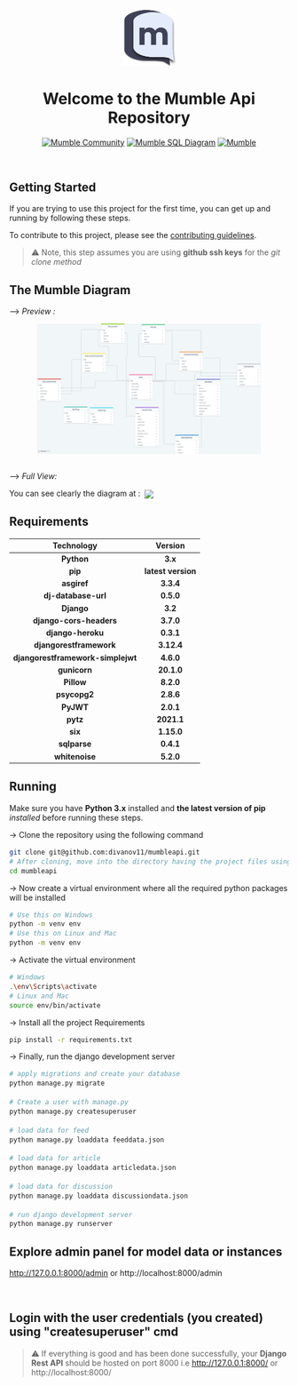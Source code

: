 #
<div align="center">
<img src="./static/images/dark-logo.1c6c40e2.png" width="20%">
<h1>Welcome to the Mumble Api Repository</h1>

<a href="https://discord.gg/TxgpyK8pzf">![Mumble Community](https://img.shields.io/discord/825371211399692308?label=Mumble%20Community&style=for-the-badge&logo=Discord)</a>
<a href="https://drawsql.app/dennis-ivy/diagrams/mumble">![Mumble SQL Diagram](https://img.shields.io/badge/Mumble-Diagram-orange?style=for-the-badge)</a>
<a href="http://mumbleapi.herokuapp.com/">![Mumble](https://img.shields.io/badge/Mumble-API-9cf?style=for-the-badge)</a>

</div>

<br/>

## Getting Started 

If you are trying to use this project for the first time, you can get up and running by following these steps. 

To contribute to this project, please see the [contributing guidelines](https://github.com/divanov11/mumbleapi/blob/master/Contributing.md).
> ⚠ Note, this step assumes you are using **github ssh keys** for the *git clone method*


## The Mumble Diagram

--> *Preview :*

<div align="center">
  <a href="https://drawsql.app/dennis-ivy/diagrams/mumble">
<img width="80%" align="center" src="./img/drawSQL-MumbleApi.png"/>
  </a>
</div>

<br/>

--> *Full View:*

You can see clearly the diagram at :&nbsp; <a href="https://drawsql.app/dennis-ivy/diagrams/mumble"><img align="center" src="https://img.shields.io/badge/Mumble-SQL Diagram-9cf?style=for-the-badge"></a>


## Requirements 

|Technology|Version|
|:--:|:--:|
|**Python**|**3.x**|
|**pip**|**latest version**|
|**asgiref**|**3.3.4**|
|**dj-database-url**|**0.5.0**|
|**Django**|**3.2**|
|**django-cors-headers**|**3.7.0**|
|**django-heroku**|**0.3.1**|
|**djangorestframework**|**3.12.4**|
|**djangorestframework-simplejwt**|**4.6.0**|
|**gunicorn**|**20.1.0**|
|**Pillow**|**8.2.0**|
|**psycopg2**|**2.8.6**|
|**PyJWT**|**2.0.1**|
|**pytz**|**2021.1**|
|**six**|**1.15.0**|
|**sqlparse**|**0.4.1**|
|**whitenoise**|**5.2.0**|


## Running

Make sure you have **Python 3.x** installed and **the latest version of pip** *installed* before running these steps.

-> Clone the repository using the following command
```bash
git clone git@github.com:divanov11/mumbleapi.git
# After cloning, move into the directory having the project files using the change directory command
cd mumbleapi
```
-> Now create a virtual environment where all the required python packages will be installed
```bash
# Use this on Windows
python -m venv env
# Use this on Linux and Mac
python -m venv env
```
-> Activate the virtual environment
```bash
# Windows
.\env\Scripts\activate
# Linux and Mac
source env/bin/activate
```
-> Install all the project Requirements
```bash
pip install -r requirements.txt
```
-> Finally, run the django development server
```bash
# apply migrations and create your database
python manage.py migrate

# Create a user with manage.py
python manage.py createsuperuser

# load data for feed
python manage.py loaddata feeddata.json

# load data for article
python manage.py loaddata articledata.json

# load data for discussion
python manage.py loaddata discussiondata.json

# run django development server
python manage.py runserver
```

## Explore admin panel for model data or instances

http://127.0.0.1:8000/admin or http://localhost:8000/admin

<br/>

## Login with the user credentials (you created) using "createsuperuser" cmd

> ⚠ If everything is good and has been done successfully, your **Django Rest API** should be hosted on port 8000 i.e http://127.0.0.1:8000/ or http://localhost:8000/  
